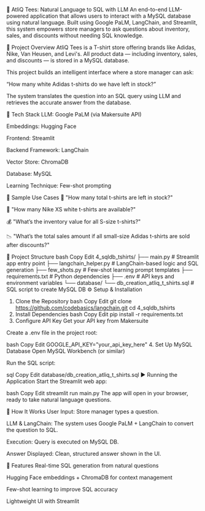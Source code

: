 🧠 AtliQ Tees: Natural Language to SQL with LLM
An end-to-end LLM-powered application that allows users to interact with a MySQL database using natural language. Built using Google PaLM, LangChain, and Streamlit, this system empowers store managers to ask questions about inventory, sales, and discounts without needing SQL knowledge.



🚀 Project Overview
AtliQ Tees is a T-shirt store offering brands like Adidas, Nike, Van Heusen, and Levi's. All product data — including inventory, sales, and discounts — is stored in a MySQL database.

This project builds an intelligent interface where a store manager can ask:

“How many white Adidas t-shirts do we have left in stock?”

The system translates the question into an SQL query using LLM and retrieves the accurate answer from the database.

🧩 Tech Stack
LLM: Google PaLM (via Makersuite API)

Embeddings: Hugging Face

Frontend: Streamlit

Backend Framework: LangChain

Vector Store: ChromaDB

Database: MySQL

Learning Technique: Few-shot prompting

📸 Sample Use Cases
🧾 "How many total t-shirts are left in stock?"

👕 "How many Nike XS white t-shirts are available?"

💰 "What’s the inventory value for all S-size t-shirts?"

📉 "What’s the total sales amount if all small-size Adidas t-shirts are sold after discounts?"

📁 Project Structure
bash
Copy
Edit
4_sqldb_tshirts/
├── main.py                 # Streamlit app entry point
├── langchain_helper.py     # LangChain-based logic and SQL generation
├── few_shots.py            # Few-shot learning prompt templates
├── requirements.txt        # Python dependencies
├── .env                    # API keys and environment variables
└── database/
    └── db_creation_atliq_t_shirts.sql  # SQL script to create MySQL DB
⚙️ Setup & Installation
1. Clone the Repository
bash
Copy
Edit
git clone https://github.com/codebasics/langchain.git
cd 4_sqldb_tshirts
2. Install Dependencies
bash
Copy
Edit
pip install -r requirements.txt
3. Configure API Key
Get your API key from Makersuite

Create a .env file in the project root:

bash
Copy
Edit
GOOGLE_API_KEY="your_api_key_here"
4. Set Up MySQL Database
Open MySQL Workbench (or similar)

Run the SQL script:

sql
Copy
Edit
database/db_creation_atliq_t_shirts.sql
▶️ Running the Application
Start the Streamlit web app:

bash
Copy
Edit
streamlit run main.py
The app will open in your browser, ready to take natural language questions.

🧠 How It Works
User Input: Store manager types a question.

LLM & LangChain: The system uses Google PaLM + LangChain to convert the question to SQL.

Execution: Query is executed on MySQL DB.

Answer Displayed: Clean, structured answer shown in the UI.

🌟 Features
Real-time SQL generation from natural questions

Hugging Face embeddings + ChromaDB for context management

Few-shot learning to improve SQL accuracy

Lightweight UI with Streamlit

